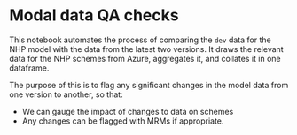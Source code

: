 # Modal data QA checks

This notebook automates the process of comparing the `dev` data for the NHP model
with the data from the latest two versions. It draws the relevant data for the NHP schemes from Azure, aggregates it, and collates it in one dataframe.

The purpose of this is to flag any significant changes in the model data from one version to another, so that:
- We can gauge the impact of changes to data on schemes
- Any changes can be flagged with MRMs if appropriate.
